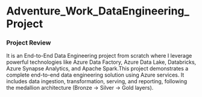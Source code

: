 # Adventure_Work_DataEngineering_Project
### Project Review
It is an End-to-End Data Engineering project from scratch where I leverage powerful technologies like Azure Data Factory, Azure Data Lake, Databricks, Azure Synapse Analytics, and Apache Spark.This project demonstrates a complete end-to-end data engineering solution using Azure services. It includes data ingestion, transformation, serving, and reporting, following the medallion architecture (Bronze → Silver → Gold layers).
